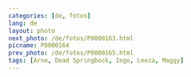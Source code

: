 ```yaml
---
categories: [de, fotos]
lang: de
layout: photo
next_photo: /de/fotos/P0000163.html
picname: P0000164
prev_photo: /de/fotos/P0000165.html
tags: [Arne, Dead Springbock, Ingo, Leeza, Maggy]
---
```

